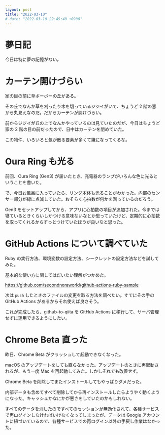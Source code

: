 ```yaml
---
layout: post
title: "2022-03-10"
# date: "2022-03-10 22:49:40 +0900"
---
```


# 夢日記
今日は特に夢の記憶がない。




# カーテン開けづらい
家の目の前に草ボーボーの丘がある。

その丘でなんか草を刈ったり木を切っているジジイがいて、ちょうど 2 階の窓から丸見えなのだ。だからカーテンが開けづらい。

前からジジイが丘の上でなんかやっているのは見ていたのだが、今日はちょうど家の 2 階の目の前だったので、日中はカーテンを閉めていた。

この物件、いろいろと気が散る要素が多くて嫌になってくるな。





# Oura Ring も光る
前回、Oura Ring (Gen3) が届いたとき、充電器のランプがいろんな色に光るということを書いた。

で、今日お風呂に入っていたら、リング本体も光ることがわかった。内部のセンサー部分が緑に点滅していた。おそらく心拍数が何かを測っているのだろう。

Gen3 をセットアップしてから、アプリに心拍数の項目が追加された。今までは寝ているときくらいしかつける意味ないなとか思っていたけど、定期的に心拍数を取ってくれるからずっとつけていたほうが良いなと思った。




# GitHub Actions について調べていた
Ruby の実行方法、環境変数の設定方法、シークレットの設定方法などを試してみた。

基本的な使い方に関してはだいたい理解がつかめた。

https://github.com/secondnoraworld/github-actions-ruby-sample

次は `push` したときのファイルの変更を取る方法を調べたい。すでにその手の GitHub Actions があるからそれ使えば良さそう。

これが完成したら、github-to-qiita を GitHub Actions に移行して、サーバ管理せずに運用できるようにしたい。





# Chrome Beta 直った
昨日、Chrome Beta がクラッシュして起動できなくなった。

macOS のアップデートをしても直らなかった。アップデートのときに再起動されるが、もう一度 Mac を再起動してみた。しかしそれでも改善せず。

Chrome Beta を削除してまたインストールしてもやっぱりダメだった。

内部データも含めてすべて削除してから再インストールしたらようやく動くようになった。キャッシュかなにかが悪さをしていたのかもしれない。

すべてのデータを消したのですべてのセッションが無効化されて、各種サービスで再ログインしなければいけなくなってしまったが、データは Google アカウントに紐づいているので、各種サービスでの再ログイン以外の手戻し作業はなかった。







